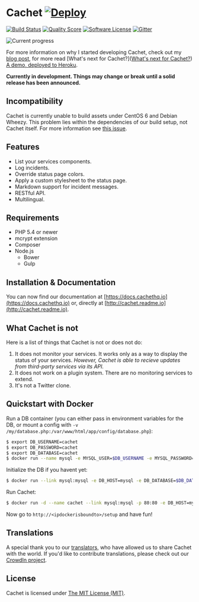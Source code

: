 # Cachet [![Deploy](https://www.herokucdn.com/deploy/button.png)](https://heroku.com/deploy)

[![Build Status](https://img.shields.io/travis/cachethq/Cachet.svg?style=flat-square)](https://travis-ci.org/cachethq/Cachet)
[![Quality Score](https://img.shields.io/scrutinizer/g/cachethq/Cachet.svg?style=flat-square)](https://scrutinizer-ci.com/g/cachethq/Cachet)
[![Software License](https://img.shields.io/badge/license-MIT-brightgreen.svg?style=flat-square)](LICENSE)
[![Gitter](https://img.shields.io/badge/gitter-join%20chat-brightgreen.svg?style=flat-square)](https://gitter.im/cachethq/Cachet?utm_source=badge&utm_medium=badge&utm_campaign=pr-badge)

![Current progress](https://dl.dropboxusercontent.com/u/7323096/Cachet.png)

For more information on why I started developing Cachet, check out my [blog post](http://james-brooks.uk/cachet/?utm_source=github&utm_medium=readme&utm_campaign=github-cachet), for more read [What's next for Cachet?]([What's next for Cachet?](http://james-brooks.uk/whats-next-for-cachet/)) [A demo, deployed to Heroku](https://status.cachethq.io).

**Currently in development. Things may change or break until a solid release has been announced.**

## Incompatibility

Cachet is currently unable to build assets under CentOS 6 and Debian Wheezy. This problem lies within the dependencies of our build setup, not Cachet itself. For more information see [this issue](https://github.com/cachethq/Cachet/issues/275).

## Features

- List your services components.
- Log incidents.
- Override status page colors.
- Apply a custom stylesheet to the status page.
- Markdown support for incident messages.
- RESTful API.
- Multilingual.

## Requirements

- PHP 5.4 or newer
- mcrypt extension
- Composer
- Node.js
    + Bower
    + Gulp

## Installation & Documentation

You can now find our documentation at [https://docs.cachethq.io](https://docs.cachethq.io) or, directly at [http://cachet.readme.io](http://cachet.readme.io).

## What Cachet is not

Here is a list of things that Cachet is not or does not do:

1. It does not monitor your services. It works only as a way to display the status of your services. *However, Cachet is able to recieve updates from third-party services via its API.*
2. It does not work on a plugin system. There are no monitoring services to extend.
3. It's not a Twitter clone.

## Quickstart with Docker

Run a DB container (you can either pass in environment variables for the DB, or mount a config with `-v /my/database.php:/var/www/html/app/config/database.php`):

```bash
$ export DB_USERNAME=cachet
$ export DB_PASSWORD=cachet
$ export DB_DATABASE=cachet
$ docker run --name mysql -e MYSQL_USER=$DB_USERNAME -e MYSQL_PASSWORD=$DB_PASSWORD -e MYSQL_DATABASE=$DB_DATABASE -d mysql
```

Initialize the DB if you havent yet:

```bash
$ docker run --link mysql:mysql -e DB_HOST=mysql -e DB_DATABASE=$DB_DATABASE -e DB_USERNAME=$DB_USERNAME -e DB_PASSWORD=$DB_PASSWORD cachethq/cachet:latest php artisan migrate
```

Run Cachet:

```bash
$ docker run -d --name cachet --link mysql:mysql -p 80:80 -e DB_HOST=mysql -e DB_DATABASE=$DB_DATABASE -e DB_USERNAME=$DB_USERNAME -e DB_PASSWORD=$DB_PASSWORD cachethq/cachet:latest
```

Now go to `http://<ipdockerisboundto>/setup` and have fun!

## Translations

A special thank you to our [translators](https://crowdin.com/project/cachet/activity_stream), who have allowed us to share Cachet with the world. If you'd like to contribute translations, please check out our [CrowdIn project](https://crowdin.com/project/cachet).

## License

Cachet is licensed under [The MIT License (MIT)](LICENSE).
